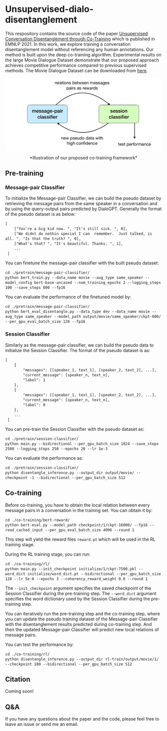 
# Unsupervised-dialo-disentanglement

This respository contains the source code of the paper [Unsupervised Conversation Disentanglement through Co-Training](https://arxiv.org/abs/2109.03199) which is published in EMNLP 2021. In this work, we explore training a conversation disentanglement model without referencing any human annotations. Our method is built upon the deep co-training algorithm. Experimental results on the large Movie Dialogue Dataset demonstrate that our proposed approach achieves competitive performance compared to previous supervised methods. The Movie Dialogue Dataset can be downloaded from [here](https://github.com/LayneIns/E2E-dialo-disentanglement).

![Illustration of our proposed co-training framework](./cotraining-framework.png)
<center>*Illustration of our proposed co-training framework*</center>

## Pre-training

### Message-pair Classifier
To initialize the Message-pair Classifier, we can build the pseudo dataset by retrieving the message pairs from the same speaker in a conversation and by using the query-output pairs predicted by DialoGPT. Generally the format of the pseudo dataset is as below:

	[
		["You're a big kid now. ", "It's still sick. ", 0], 
		["We didnt do nothin special I can  remember.  Just talked, is all. ", "Is that the truth? ", 0],
		["What's that? ", "It's beautiful. Thanks. ", 1],
		...
	 ]

You can finetune the message-pair classifier with the built pseudo dataset:
```
cd ./pretrain/message-pair-classifier/
python bert_train.py --data_name movie --aug_type same_speaker --model_config bert-base-uncased --num_training_epochs 2 --logging_steps 100 --save_steps 800 --fp16
```
You can evaluate the performance of the finetuned model by:
```
cd ./pretrain/message-pair-classifier/
python bert_eval_disentangle.py --data_type dev --data_name movie --aug_type same_speaker --model_path output/movie/same_speaker/ckpt-800/ --per_gpu_eval_batch_size 128 --fp16
```

### Session Classifier
Similarly as the message-pair classifier, we can build the pseudo data to initialize the Session Classifier. The format of the pseudo dataset is as:

	[
		{
			"messages": [[speaker_1, text_1], [speaker_2, text_2], ...],
			"current_message": [speaker_n, text_n],
			"label": 1
		},
		{
			"messages": [[speaker_1, text_1], [speaker_2, text_2], ...],
			"current_message": [speaker_n, text_n],
			"label": 0
		},
		...
	 ]

You can pre-train the Session Classifier with the pseudo dataset as:
```
cd ./pretrain/session-classifier/
python main.py --bidirectional --per_gpu_batch_size 1024 --save_steps 2500 --logging_steps 250 --epochs 20 --lr 1e-3
```
You can evaluate the performance as:
```
cd ./pretrain/session-classifier/
python disentangle_inference.py --output_dir output/movie/ --checkpoint -1 --bidirectional --per_gpu_batch_size 512
```
## Co-training

Before co-training, you have to obtain the local relation between every message pairs in a conversation in the training set. You can obtain it by:
```
cd ./co-training/bert-reward/
python bert-eval.py --model_path checkpoint/1/ckpt-16000/ --fp16 --read_cached_input --per_gpu_eval_batch_size 4096 --round 1
```
This step will yield the reward files ``reward.pt`` which will be used in the RL training stage.

During the RL training stage, you can run:
```
cd ./co-training/rl/
python main.py --init_checkpoint initialize/1/ckpt-7500.pkl --word_dict initialize/word_dict.pt --bidirectional --per_gpu_batch_size 128 --lr 5e-6 --epochs 3 --coherency_reward_weight 0.6 --round 1
```
The ``--init_checkpoint`` argument specifies the saved checkpoint of the Session Classifier during the pre-training step. The ``--word_dict`` argument specifies the word dictionary used by the Session Classifier during the pre-training step.

You can iteratively run the pre-training step and the co-training step, where you can update the pseudo training dataset of the Message-pair Classifier with the  disentanglement results predicted during co-training step. And then the updated Message-pair Classifier will predict new local relations of message pairs.

You can test the performance by:
```
cd ./co-training/rl/
python disentangle_inference.py --output_dir rl-train/output/movie/1/ --checkpoint 100 --bidirectional --per_gpu_batch_size 512
```

## Citation

Coming soon!

## Q&A
If you have any questions about the paper and the code, please feel free to leave an issue or send me an email.
